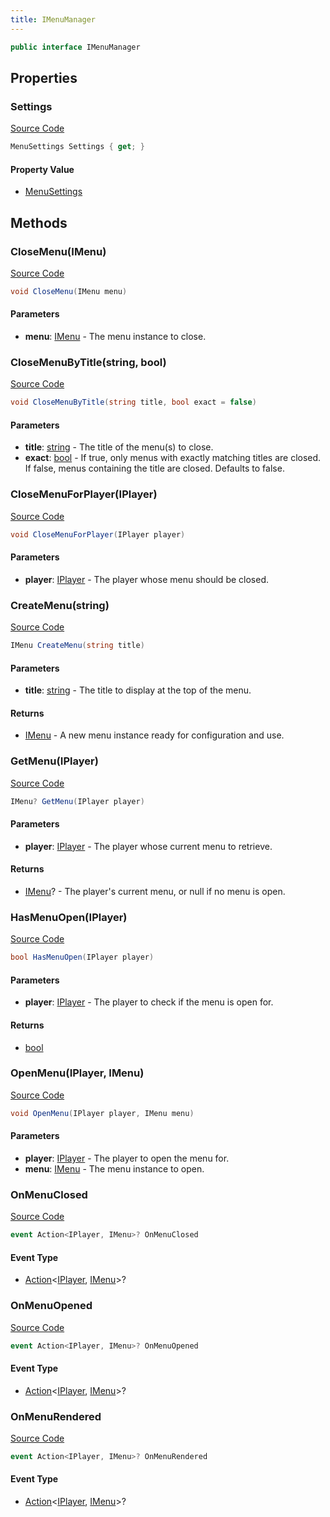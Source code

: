 ```yaml
---
title: IMenuManager
---
```


```csharp
public interface IMenuManager
```

## Properties

### Settings

[Source Code](https://github.com/swiftly-solution/swiftlys2/blob/main/managed/src/SwiftlyS2.Shared/Modules/Menus/IMenuManager.cs#L172)

```csharp
MenuSettings Settings { get; }
```

#### Property Value

- [MenuSettings](/docs/api/shared/menus/menusettings)

## Methods

### CloseMenu(IMenu)

[Source Code](https://github.com/swiftly-solution/swiftlys2/blob/main/managed/src/SwiftlyS2.Shared/Modules/Menus/IMenuManager.cs#L118)

```csharp
void CloseMenu(IMenu menu)
```

#### Parameters

- **menu**: [IMenu](/docs/api/shared/menus/imenu) - The menu instance to close.

### CloseMenuByTitle(string, bool)

[Source Code](https://github.com/swiftly-solution/swiftlys2/blob/main/managed/src/SwiftlyS2.Shared/Modules/Menus/IMenuManager.cs#L133)

```csharp
void CloseMenuByTitle(string title, bool exact = false)
```

#### Parameters

- **title**: [string](https://learn.microsoft.com/dotnet/api/system.string) - The title of the menu(s) to close.
- **exact**: [bool](https://learn.microsoft.com/dotnet/api/system.boolean) - If true, only menus with exactly matching titles are closed. If false, menus containing the title are closed. Defaults to false.

### CloseMenuForPlayer(IPlayer)

[Source Code](https://github.com/swiftly-solution/swiftlys2/blob/main/managed/src/SwiftlyS2.Shared/Modules/Menus/IMenuManager.cs#L125)

```csharp
void CloseMenuForPlayer(IPlayer player)
```

#### Parameters

- **player**: [IPlayer](/docs/api/shared/players/iplayer) - The player whose menu should be closed.

### CreateMenu(string)

[Source Code](https://github.com/swiftly-solution/swiftlys2/blob/main/managed/src/SwiftlyS2.Shared/Modules/Menus/IMenuManager.cs#L103)

```csharp
IMenu CreateMenu(string title)
```

#### Parameters

- **title**: [string](https://learn.microsoft.com/dotnet/api/system.string) - The title to display at the top of the menu.

#### Returns

- [IMenu](/docs/api/shared/menus/imenu) - A new menu instance ready for configuration and use.

### GetMenu(IPlayer)

[Source Code](https://github.com/swiftly-solution/swiftlys2/blob/main/managed/src/SwiftlyS2.Shared/Modules/Menus/IMenuManager.cs#L111)

```csharp
IMenu? GetMenu(IPlayer player)
```

#### Parameters

- **player**: [IPlayer](/docs/api/shared/players/iplayer) - The player whose current menu to retrieve.

#### Returns

- [IMenu](/docs/api/shared/menus/imenu)? - The player's current menu, or null if no menu is open.

### HasMenuOpen(IPlayer)

[Source Code](https://github.com/swiftly-solution/swiftlys2/blob/main/managed/src/SwiftlyS2.Shared/Modules/Menus/IMenuManager.cs#L147)

```csharp
bool HasMenuOpen(IPlayer player)
```

#### Parameters

- **player**: [IPlayer](/docs/api/shared/players/iplayer) - The player to check if the menu is open for.

#### Returns

- [bool](https://learn.microsoft.com/dotnet/api/system.boolean)

### OpenMenu(IPlayer, IMenu)

[Source Code](https://github.com/swiftly-solution/swiftlys2/blob/main/managed/src/SwiftlyS2.Shared/Modules/Menus/IMenuManager.cs#L141)

```csharp
void OpenMenu(IPlayer player, IMenu menu)
```

#### Parameters

- **player**: [IPlayer](/docs/api/shared/players/iplayer) - The player to open the menu for.
- **menu**: [IMenu](/docs/api/shared/menus/imenu) - The menu instance to open.

### OnMenuClosed

[Source Code](https://github.com/swiftly-solution/swiftlys2/blob/main/managed/src/SwiftlyS2.Shared/Modules/Menus/IMenuManager.cs#L153)

```csharp
event Action<IPlayer, IMenu>? OnMenuClosed
```

#### Event Type

- [Action](https://learn.microsoft.com/dotnet/api/system.action-2)<[IPlayer](/docs/api/shared/players/iplayer), [IMenu](/docs/api/shared/menus/imenu)>?

### OnMenuOpened

[Source Code](https://github.com/swiftly-solution/swiftlys2/blob/main/managed/src/SwiftlyS2.Shared/Modules/Menus/IMenuManager.cs#L159)

```csharp
event Action<IPlayer, IMenu>? OnMenuOpened
```

#### Event Type

- [Action](https://learn.microsoft.com/dotnet/api/system.action-2)<[IPlayer](/docs/api/shared/players/iplayer), [IMenu](/docs/api/shared/menus/imenu)>?

### OnMenuRendered

[Source Code](https://github.com/swiftly-solution/swiftlys2/blob/main/managed/src/SwiftlyS2.Shared/Modules/Menus/IMenuManager.cs#L166)

```csharp
event Action<IPlayer, IMenu>? OnMenuRendered
```

#### Event Type

- [Action](https://learn.microsoft.com/dotnet/api/system.action-2)<[IPlayer](/docs/api/shared/players/iplayer), [IMenu](/docs/api/shared/menus/imenu)>?

